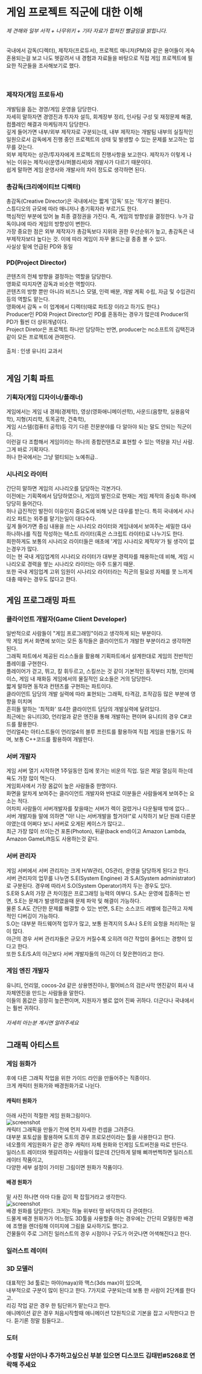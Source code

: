 # 게임 프로젝트 직군에 대한 이해
###### 제 견해와 일부 서적 + 나무위키 + 기타 자료가 합쳐진 뻘글임을 밝힙니다.


국내에서 감독(디렉터), 제작자(프로듀서), 프로젝트 매니저(PM)와 같은 용어들이 게속 혼용되는걸 보고 나도 헷갈려서
내 경험과 자료들을 바탕으로 직접 게임 프로젝트에 필요한 직군들을 조사해보기로 했다.

<br>


### 제작자(게임 프로듀서)
개발팀을 돕는 경영/게임 운영을 담당한다. <br>
자세히 말하자면 경영진과 투자자 설득, 회계장부 정리, 인사팀 구성 및 재정문제 해결, 컴플레인 해결과 마케팅까지 담당한다.<br>
깊게 들어가면 내부/외부 제작자로 구분되는데, 
내부 제작자는 개발팀 내부의 실질적인 일원으로서 감독에게 진행 중인 프로젝트의 상태 및 발생할 수 있는 문제를 보고하는 업무를 갖는다.<br>
외부 제작자는 상관/투자자에게 프로젝트의 진행사항을 보고한다. 제작자가 이렇게 나뉘는 이유는 제작사(운영사/퍼블리셔)와 개발사가 다르기 때문이다.<br>
쉽게 말하면 게임 운영사와 개발사의 차이 정도로 생각하면 된다.<br>

### 총감독(크리에이티브 디렉터)
총감독(Creative Director)은 국내에서는 짧게 '감독' 또는 '작가'라 불린다.<br>
스튜디오의 규모에 따라 매니저나 총기획자라 부르기도 한다.<br>
핵심적인 부분에 있어 늘 최종 결정권을 가진다. 즉, 게임의 방향성을 결정한다. 누가 감독이냐에 따라 게임의 방향성이 변한다.<br>
가장 중요한 점은 외부 제작자가 총감독보다 지위와 권한 우선순위가 높고, 총감독은 내부제작자보다 높다는 것. 이에 따라 게임이 자꾸 물드는걸 종종 볼 수 있다.<br> 
사실상 밑에 언급된 PD와 동일<br>

### PD(Project Director)
콘텐츠의 전체 방향을 결정하는 역할을 담당한다.<br>
영화로 따지자면 감독과 비슷한 역할이다.<br>
콘텐츠의 방향 뿐만 아니라 비즈니스 모델, 인력 배분, 개발 계획 수립, 자금 및 수입관리등의 역할도 맡는다.<br>
영화에서 감독 = 이 업계에서 디렉터(때로 파트장 이라고 하기도 한다.)<br>
Producer인 PD와 Project Director인 PD를 혼동하는 경우가 많은데 Producer의 PD가 훨씬 더 상위개념이다.<br>
Project Diretor은 프로젝트 하나만 담당하는 반면, producer는 nc소프트의 김택진과 같이 모든 프로젝트에 관여한다. <br>
<br>
출처 : 인생 유니티 교과서
<br>
<br>
## 게임 기획 파트

### 기획자(게임 디자이너/플래너)
게임에서는 게임 내 경제(경제학), 영상(영화애니메이션학), 사운드(음향학, 실용음악학), 지형(지리학, 토목공학, 건축학), <br>
게임 시스템(컴퓨터 공학)등 각기 다른 전문분야를 다 알아야 되는 말도 안되는 직군이다.<br> 
이런걸 다 조합해서 게임이라는 하나의 종합컨텐츠로 표현할 수 있는 역량을 지닌 사람. 그게 바로 기확자다.<br>
허나 한국에서는 그냥 멀티되는 노예취급..<br>

### 시나리오 라이터
간단히 말하면 게임의 시나리오를 담당하는 각본가다.<br>
이전에는 기획쪽에서 담당하였으나, 게임의 발전으로 현재는 게임 제작의 중심축 하나에 당당히 들어간다.<br>
허나 급진적인 발전이 이유인지 중요도에 비해 낮은 대우를 받는다. 특히 국내에서 시나리오 파트는 외주를 맡기는일이 대다수다.<br>
깊게 들어가면 중심 내용을 쓰는 시나리오 라이터와 게임내에서 보여주는 세밀한 대사 하나하나를 직접 작성하는 
텍스트 라이터(혹은 스크립트 라이터)로 나누기도 한다.<br>
희한하게도 보통의 시나리오 라이터들은 애초에 '게임 시나리오 제작자'가 될 생각이 없는경우가 많다.<br>
이는 현 국내 게임업계의 시나리오 라이터가 대부분 경력자를 채용하는데 비해, 게임 시나리오로 경력을 쌓는 시나리오 라이터는 아주 드물기 때문.<br>
또한 국내 게임업계 고위 임원이 시나리오 라이터라는 직군의 필요성 자체를 못 느끼게 대충 때우는 경우도 많다고 한다.<br>

## 게임 프로그래밍 파트

### 클라이언트 개발자(Game Client Developer)
일반적으로 사람들이 "게임 프로그래밍"이라고 생각하게 되는 부분이다.<br>
딱 게임 켜서 화면에 보이는 모든 동작들은 클라이언트가 개발한 부분이라고 생각하면 된다.<br>
그래픽 파트에서 제공된 리소스들을 활용해 기획파트에서 설계한대로 게임의 전반적인 플레이를 구현한다.<br> 
플레이어가 걷고, 뛰고, 칼 휘두르고, 스킬쓰는 것 같이 기본적인 동작부터 지형, 인터페이스, 게임 내 재화등
게임에서의 물질적인 요소들은 거의 담당한다.<br>
짧게 말하면 동작과 컨텐츠를 구현하는 파트이다.<br>
클라이언트 담당의 개발 실력에 따라 표현되는 그래픽, 타격감, 조작감등 많은 부분에 영향을 미치며<br>
흔히들 말하는 '최적화' 또4한 클라이언트 담당의 개발실력에 달려있다.<br> 
최근에는 유니티3D, 언리얼과 같은 엔진을 통해 개발하는 편이며 유니티의 경우 C#코드를 활용한다.<br>
언리얼4는 아티스트들이 언리얼4의 블루 프린트를 활용하여 직접 게임을 만들기도 하며, 보통 C++코드를 활용하여 개발한다.<br>


### 서버 개발자
게임 서버 열기 시작하면 1주일동안 집에 못가는 비운의 직업. 일은 제일 열심히 하는데 욕도 가장 많이 먹는다.<br>
게임회사에서 가장 몸값이 높은 사람들중 한명이다.<br>
화면을 알차게 보여주는 클라이언트 개발자와 반대로 이분들은 사람들에게 보여주는 요소는 적다.<br>
어차피 사람들이 서버개발자를 찾을때는 서버가 렉이 걸렸거나 다운될때 밖에 없다...<br>
서버 개발자들 말에 의하면 "아! 나는 서버개발을 할거야!"로 시작하기 보단 원래 다른분야였는데 어쩌다 보니 서버로 오게된 케이스가 많다고..<br>
최근 가장 많이 쓰이는건 포톤(Photon), 뒤끝(back end)이고 Amazon Lambda, Amazon GameLift등도 사용하는것 같다.

### 서버 관리자
게임 서버에서 서버 관리자는 크게 H/W관리, OS관리, 운영을 담당하게 된다고 한다.<br>
서버 관리자의 업무를 나누면 S.E(System Enginee) 과 S.A(System administrator)로 구분된다.
경우에 따라서 S.O(System Operator)까지 두는 경우도 있다.<br>
S.E와 S.A의 가장 큰 차이점은 프로그래밍 능력의 여부다. S.A는 운영에 집중하는 반면, S.E는 문제가 발생하였을때 문제 파악 및 해결이 가능하다.<br>
물론 S.A도 간단한 문제를 해결할 수 있는 반면, S.E는 소스코드 레벨에 접근하고 자체적인 디버깅이 가능하다.<br>
S.O는 대부분 하드웨어적 업무가 많고, 보통 원격지의 S.A나 S.E의 요청을 처리하는 일이 많다.<br>
야근의 경우 서버 관리자들은 규모가 커질수록 오히려 야간 작업이 줄어드는 경향이 있다고 한다.<br>
또한 S.E/S.A의 야근보다 서버 개발자들의 야근이 더 잦은편이라고 한다.<br>


### 게임 엔진 개발자
유니티, 언리얼, cocos-2d 같은 상용엔진이나, 펄어비스의 검은사막 엔진같이 회사 내 자체엔진을 만드는 사람들을 말한다.<br>
이들의 몸값은 굉장히 높은편이며, 지원자가 별로 없어 진짜 귀하다. 더군다나 국내에서는 훨씬 귀하다.<br>

###### 자세히 아는분 계시면 알려주세요

## 그래픽 아티스트

### 게임 원화가
후에 다른 그래픽 작업을 위한 가이드 라인을 만들어주는 직종이다.<br>
크게 캐릭터 원화가와 배경원화가로 나뉜다.<br>

#### 캐릭터 원화가
아래 사진이 적절한 게임 원화그림이다.<br>
![screenshot](http://file.gamejob.co.kr/net/Community/Gallery/View?FN=/Image/2018/7/NV_24869381_1.jpg)<br>
캐릭터 그래픽을 만들기 전에 먼저 자세한 컨셉을 그려준다.<br>
대부분 포토샵을 활용하며 도트의 경우 프로모션이라는 툴을 사용한다고 한다.<br>
네오플의 게임원화가 같은 경우 캐릭터 자체 원화와 인게임 도트버전을 따로 만든다.<br>
일러스트 레이터와 헷갈려하는 사람들이 많은데 간단하게 말해 삐까번쩍하면 일러스트 레이터 작품이고,<br>
다양한 세부 설정이 가미된 그림이면 원화가 작품이다.<br>

#### 배경 원화가
밑 사진 하나면 아마 다들 감이 팍 잡힐거라고 생각한다.<br>
![screenshot](https://mblogthumb-phinf.pstatic.net/MjAxNzAxMDJfNjIg/MDAxNDgzMzUwNzI5MzUw.4Rv0ZYWNY-x9q4J0n-jdJ9EURUVLuG2bBlKLEcbletYg.yXCaaTa58SrEw2hE_-wcCRtQdto7QiyDFfHKtNU8FuQg.JPEG.sbscjy/g-liulian-_%283%29.jpg?type=w800)
<br>
배경 원화를 담당한다. 크게는 하늘 위부터 땅 바닥까지 다 관여한다.<br>
드물게 배경 원화가가 어느정도 3D툴을 사용할줄 아는 경우에는 간단히 모델링한 배경에 조명을 렌더링해 이미지에 그림을 묘사하기도 했다고.<br>
건물들이 주로 그려진 일러스트의 경우 시점이나 구도가 어긋나면 어색해진다고 한다.<br>

### 일러스트 레이터

### 3D 모델러
대표적인 3d 툴로는 마야(maya)와 맥스(3ds max)이 있으며,   
내부적으로 구분이 많이 된다고 한다. 7가지로 구분되는데 보통 한 사람이 2단계를 한다고.<br>
리깅 작업 같은 경우 한 팀단위가 맡는다고 한다.<br>
애니메이션 같은 경우 처음시작할때 애니메이션 12원칙으로 기본을 잡고 시작한다고 한다. 듣기론 정말 힘들다고..<br>

### 도터

### 수정할 사안이나 추가하고싶으신 부분 있으면 디스코드 김태빈#5268로 연락해 주세요
